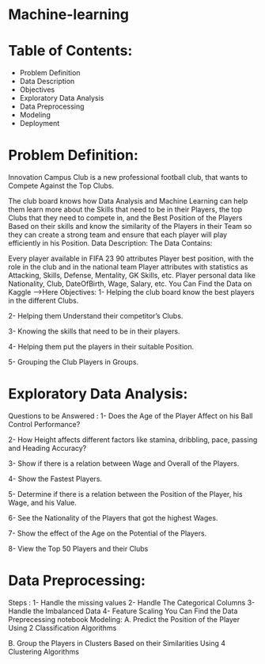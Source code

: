 # Machine-learning



# Table of Contents:
- Problem Definition
- Data Description
- Objectives
- Exploratory Data Analysis
- Data Preprocessing
- Modeling
- Deployment



# Problem Definition:
Innovation Campus Club is a new professional football club, that wants to Compete Against the Top Clubs.

The club board knows how Data Analysis and Machine Learning can help them learn more about the Skills that need to be in their Players, the top Clubs that they need to compete in, and the Best Position of the Players Based on their skills and know the similarity of the Players in their Team so they can create a strong team and ensure that each player will play efficiently in his Position.
Data Description:
The Data Contains:

Every player available in FIFA 23
90 attributes
Player best position, with the role in the club and in the national team
Player attributes with statistics as Attacking, Skills, Defense, Mentality, GK Skills, etc.
Player personal data like Nationality, Club, DateOfBirth, Wage, Salary, etc.
You Can Find the Data on Kaggle -->Here
Objectives:
1- Helping the club board know the best players in the different Clubs.

2- Helping them Understand their competitor’s Clubs.

3- Knowing the skills that need to be in their players.

4- Helping them put the players in their suitable Position.

5- Grouping the Club Players in Groups.

# Exploratory Data Analysis:
Questions to be Answered :
1- Does the Age of the Player Affect on his Ball Control Performance?

2- How Height affects different factors like stamina, dribbling, pace, passing and Heading Accuracy?

3- Show if there is a relation between Wage and Overall of the Players.

4- Show the Fastest Players.

5- Determine if there is a relation between the Position of the Player, his Wage, and his Value.

6- See the Nationality of the Players that got the highest Wages.

7- Show the effect of the Age on the Potential of the Players.

8- View the Top 50 Players and their Clubs


# Data Preprocessing:
Steps :
1- Handle the missing values
2- Handle The Categorical Columns
3- Handle the Imbalanced Data
4- Feature Scaling
You Can Find the Data Preprecessing notebook 
Modeling:
A. Predict the Position of the Player Using 2 Classification Algorithms 

B. Group the Players in Clusters Based on their Similarities Using 4 Clustering Algorithms
